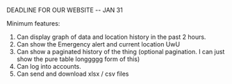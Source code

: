 
DEADLINE FOR OUR WEBSITE -- JAN 31 

Minimum features:
1. Can display graph of data and location history in the past 2 hours.
2. Can show the Emergency alert and current location UwU
3. Can show a paginated history of the thing (optional pagination. I can just show the pure table longgggg form of this)
4. Can log into accounts.
5. Can send and download xlsx / csv files